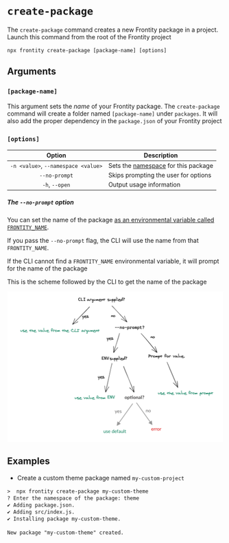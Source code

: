 # `create-package`

The `create-package` command creates a new Frontity package in a project.
Launch this command from the root of the Frontity project

```shell
npx frontity create-package [package-name] [options]
```

## Arguments

### **`[package-name]`**

This argument sets the _name_ of your Frontity package.
The `create-package` command will create a folder named `[package-name]` under `packages`.
It will also add the proper dependency in the `package.json` of your Frontity project

### **`[options]`**

|     Option      | Description                                     |
| :-------------: | ----------------------------------------------- |
| `-n <value>`, `--namespace <value>`  | Sets the [namespace](https://docs.frontity.org/learning-frontity/namespaces) for this package                 |
| `--no-prompt`  | Skips prompting the user for options          |
| `-h`, `--open`  | Output usage information |

##### The `--no-prompt` option

You can set the name of the package [as an environmental variable called `FRONTITY_NAME`](https://github.com/frontity/frontity/blob/107d3543ce5463186809b7e6f50ca31ffbdc107d/packages/frontity/src/cli/create-package.ts#L32).

If you pass the `--no-prompt` flag, the CLI will use the name from that `FRONTITY_NAME`.

If the CLI cannot find a `FRONTITY_NAME` environmental variable, it will prompt for the name of the package

This is the scheme followed by the CLI to get the name of the package 

![](../.gitbook/assets/cli-arguments.png)


## Examples

- Create a custom theme package named `my-custom-project`

```shell
>  npx frontity create-package my-custom-theme
? Enter the namespace of the package: theme
✔ Adding package.json.
✔ Adding src/index.js.
✔ Installing package my-custom-theme.

New package "my-custom-theme" created.
```
